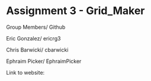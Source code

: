# Assignment 3 - Grid_Maker

Group Members/ Github

Eric Gonzalez/ ericrg3

Chris Barwicki/ cbarwicki

Ephraim Picker/ EphraimPicker

Link to website:


